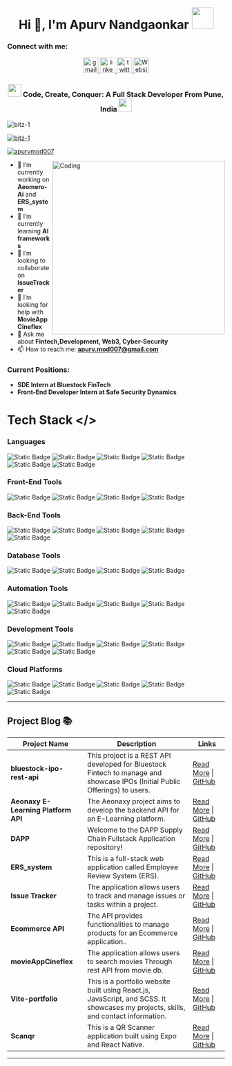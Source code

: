 <h1 align="center">Hi 👋, I'm Apurv Nandgaonkar <img src="https://media.giphy.com/media/mGcNjsfWAjY5AEZNw6/giphy.gif" width="50"></h1>

<h3 align="left">Connect with me:</h3> 
<div align="center">
  <a href="mailto:apurv.mod007@gmail.com" target="_blank">
    <img src="https://img.shields.io/static/v1?message=Mail&logo=gmail&label=&color=D14836&logoColor=white&labelColor=&style=for-the-badge" height="35" alt="gmail logo"  />
  </a>
  <a href="https://www.linkedin.com/in/bitztechdev/" target="_blank">
    <img src="https://img.shields.io/static/v1?message=LinkedIn&logo=linkedin&label=&color=0077B5&logoColor=white&labelColor=&style=for-the-badge" height="35" alt="linkedin logo"  />
  </a>
  <a href="https://x.com/ApurvMod007" target="_blank">
    <img src="https://img.shields.io/static/v1?message=Twitter&logo=twitter&label=&color=1DA1F2&logoColor=white&labelColor=&style=for-the-badge" height="35" alt="twitter logo"  />
  </a>
  <a href="https://www.bitzdev.tech/" target="_blank">
    <img src="https://img.shields.io/static/v1?message=Website&logo=Websiter&label=&color=black&logoColor=white&labelColor=&style=for-the-badge" height="35" alt="Website logo"  />
  </a>
</div>

###
<h3 align="center"> <img src="https://media.giphy.com/media/WUlplcMpOCEmTGBtBW/giphy.gif" width="30"> Code, Create, Conquer: A Full Stack Developer From Pune, India <img src="https://media.giphy.com/media/fYSnHlufseco8Fh93Z/giphy.gif" width="30"></h3>
<p align="left"> <img src="https://komarev.com/ghpvc/?username=bitz-1&label=Profile%20views&color=0e75b6&style=flat" alt="bitz-1" /> </p>
<p align="left"> <a href="https://github.com/ryo-ma/github-profile-trophy"><img src="https://github-profile-trophy.vercel.app/?username=bitz-1" alt="bitz-1" /></a> </p>
<p align="left"> <a href="https://twitter.com/apurvmod007" target="blank"><img src="https://img.shields.io/twitter/follow/apurvmod007?logo=twitter&style=for-the-badge" alt="apurvmod007" /></a> </p>
<img align="right" alt="Coding" width="400" src="https://i.pinimg.com/originals/81/17/8b/81178b47a8598f0c81c4799f2cdd4057.gif">

- 🔭 I’m currently working on **Aeomero-Ai** and **ERS_system**
- 🌱 I’m currently learning **AI frameworks**
- 👯 I’m looking to collaborate on **IssueTracker**
- 🤝 I’m looking for help with **MovieAppCineflex**
- 💬 Ask me about **Fintech,Development, Web3, Cyber-Security**
- 📫 How to reach me: **apurv.mod007@gmail.com**

### Current Positions:

- **SDE Intern at Bluestock FinTech**
- **Front-End Developer Intern at Safe Security Dynamics**


# Tech Stack </>

### Languages
 ![Static Badge](https://img.shields.io/badge/JavaScript-yellow?style=for-the-badge&logo=javascript&link=https%3A%2F%2Fdeveloper.mozilla.org%2Fen-US%2Fdocs%2FWeb%2FJavaScript)
 ![Static Badge](https://img.shields.io/badge/Python-3776AB?style=for-the-badge&logo=python&logoColor=white&link=https://www.python.org)
 ![Static Badge](https://img.shields.io/badge/Sql-red?style=for-the-badge&logo=sql&link=https%3A%2F%2Fdeveloper.mozilla.org%2Fen-US%2Fdocs%2FGlossary%2FSQL)
 ![Static Badge](https://img.shields.io/badge/TypeScript-blue?style=for-the-badge&logo=typescript&logoColor=white&link=https%3A%2F%2Fwww.typescriptlang.org)
 ![Static Badge](https://img.shields.io/badge/GoLang-skyblue?style=for-the-badge&logo=go&logoColor=white&link=https://go.dev/)
 ![Static Badge](https://img.shields.io/badge/Solidity-purple?style=for-the-badge&logo=solidity&logoColor=white&link=https%3A%2F%2Fsoliditylang.org%2F)

### Front-End Tools
![Static Badge](https://img.shields.io/badge/React-black?style=for-the-badge&logo=react&logoColor=blue&link=https%3A%2F%2Freact.dev%2F)
![Static Badge](https://img.shields.io/badge/Vue-grey?style=for-the-badge&logo=vue.js&link=https%3A%2F%2Fvuejs.org%2F)
![Static Badge](https://img.shields.io/badge/Bootstap-6428DC?style=for-the-badge&logo=bootstrap&labelColor=white&link=https%3A%2F%2Fgetbootstrap.com%2F)
![Static Badge](https://img.shields.io/badge/Reactnative-black?style=for-the-badge&logo=reactnative&labelColor=white&link=https%3A%2F%2Freactnative.dev%2F)

### Back-End Tools
![Static Badge](https://img.shields.io/badge/Node-green?style=for-the-badge&logo=node.js&labelColor=white&link=https%3A%2F%2Fnodejs.org%2Fen)
![Static Badge](https://img.shields.io/badge/Django-grey?style=for-the-badge&logo=django&logoColor=black&labelColor=white&link=https%3A%2F%2Fwww.djangoproject.com%2F)
![Static Badge](https://img.shields.io/badge/Next-black?style=for-the-badge&logo=next.js&logoColor=black&labelColor=white&link=https%3A%2F%2Fnextjs.org%2F)
![Static Badge](https://img.shields.io/badge/Electron-1B1C26?style=for-the-badge&logo=electron&logoColor=black&labelColor=white&link=https%3A%2F%2Fwww.electronjs.org%2F)
![Static Badge](https://img.shields.io/badge/FastAPI-009485?style=for-the-badge&logo=fastapi&logoColor=black&labelColor=white&link=https%3A%2F%2Ffastapi.tiangolo.com%2F)

### Database Tools
![Static Badge](https://img.shields.io/badge/MongoDB-green?style=for-the-badge&logo=mongodb&labelColor=white&link=https%3A%2F%2Fwww.mongodb.com%2F)
![Static Badge](https://img.shields.io/badge/PostgreSql-white?style=for-the-badge&logo=postgresql&labelColor=white&link=https%3A%2F%2Fwww.postgresql.org%2F)
![Static Badge](https://img.shields.io/badge/Redis-red?style=for-the-badge&logo=redis&labelColor=white&link=https%3A%2F%2Fredis.io%2F)
![Static Badge](https://img.shields.io/badge/sqLite-white?style=for-the-badge&logo=sqlite&labelColor=black&link=https%3A%2F%2Fwww.sqlite.org%2F)


### Automation Tools
![Static Badge](https://img.shields.io/badge/selenium-green?style=for-the-badge&logo=www.selenium&link=https%3A%2F%2Fwww.selenium.dev%2F)
![Static Badge](https://img.shields.io/badge/Docker-blue?style=for-the-badge&logo=docker&link=https%3A%2F%2Fwww.docker.com%2F)
![Static Badge](https://img.shields.io/badge/Jenkins-red?style=for-the-badge&logo=jenkins&logoColor=white&link=https%3A%2F%2Fwww.jenkins.io%2F)
![Static Badge](https://img.shields.io/badge/resend-black?style=for-the-badge&logo=resend&link=https%3A%2F%2Fresend.com%2F)
![Static Badge](https://img.shields.io/badge/Github%20Actions-blue?style=for-the-badge&logo=githubactions&link=https%3A%2F%2Fdocs.github.com%2Fen%2Factions)



### Development Tools
![Static Badge](https://img.shields.io/badge/Vs%20code%20-blue?style=for-the-badge&logo=visual%20studio&link=https%3A%2F%2Fcode.visualstudio.com%2F)
![Static Badge](https://img.shields.io/badge/Git-orange?style=for-the-badge&logo=git&link=https%3A%2F%2Fgit-scm.com%2F)
![Static Badge](https://img.shields.io/badge/Github-black?style=for-the-badge&logo=github&link=https%3A%2F%2Fgithub.com%2F)
![Static Badge](https://img.shields.io/badge/kubernetes-blue?style=for-the-badge&logo=kubernetes&logoColor=white&link=https%3A%2F%2Fkubernetes.io%2F)
![Static Badge](https://img.shields.io/badge/Docker-blue?style=for-the-badge&logo=docker&link=https%3A%2F%2Fwww.docker.com%2F)
![Static Badge](https://img.shields.io/badge/linux-yellow?style=for-the-badge&logo=linux&logoColor=white)





### Cloud Platforms
![Static Badge](https://img.shields.io/badge/Render-black?style=for-the-badge&logo=render&labelColor=black&link=https%3A%2F%2Frender.com%2F)
![Static Badge](https://img.shields.io/badge/Fly.io-8A2FE5?style=for-the-badge&logo=fly.io&labelColor=black&link=https%3A%2F%2Ffly.io%2F)
![Static Badge](https://img.shields.io/badge/AWS-orange?style=for-the-badge&logo=amazon&labelColor=black&link=https%3A%2F%2Faws.amazon.com%2F)
![Static Badge](https://img.shields.io/badge/Google%20cloud%20-white?style=for-the-badge&logo=google%20cloud&link=https%3A%2F%2Fcloud.google.com%2F)
![Static Badge](https://img.shields.io/badge/Railway%20-white?style=for-the-badge&logo=railway&logoColor=black&link=https%3A%2F%2Frailway.app%2F)

---

## Project Blog 📚

| Project Name      | Description                                        | Links                        |
|-------------------|----------------------------------------------------|------------------------------|
| **bluestock-ipo-rest-api**    | This project is a REST API developed for Bluestock Fintech to manage and showcase IPOs (Initial Public Offerings) to users.     | [Read More](https://github.com/bitz-1/bluestock-ipo-rest-api) \| [GitHub](https://github.com/bitz-1/bluestock-ipo-rest-api) |
| **Aeonaxy E-Learning Platform API**    | The Aeonaxy project aims to develop the backend API for an E-Learning platform.    | [Read More](https://github.com/bitz-1/Aeonaxy-ELeaning_Api) \| [GitHub](https://github.com/bitz-1/Aeonaxy-ELeaning_Api) |
| **DAPP**  | Welcome to the DAPP Supply Chain Fullstack Application repository!   | [Read More](https://github.com/bitz-1/DAPP) \| [GitHub](https://github.com/bitz-1/DAPP) |
| **ERS_system** | This is a full-stack web application called Employee Review System (ERS). | [Read More](https://github.com/bitz-1/ERS_system) \| [GitHub](https://github.com/bitz-1/ERS_system) |
| **Issue Tracker** |  The application allows users to track and manage issues or tasks within a project. | [Read More](https://github.com/bitz-1/issueTracker) \| [GitHub](https://github.com/bitz-1/issueTracker)|
| **Ecommerce API** | The API provides functionalities to manage products for an Ecommerce application.. | [Read More](https://github.com/bitz-1/Ecommerce-API) \| [GitHub](https://github.com/bitz-1/Ecommerce-API) |
| **movieAppCineflex**  |The application allows users to search movies Through rest API from movie db.  | [Read More](https://github.com/bitz-1/movieAppCineflex) \| [GitHub](https://github.com/bitz-1/movieAppCineflex) |
| **Vite-portfolio**  | This is a portfolio website built using React.js, JavaScript, and SCSS. It showcases my projects, skills, and contact information.   | [Read More](https://github.com/bitz-1/DAPP) \| [GitHub](https://github.com/bitz-1/DAPP) |
| **Scanqr**  |  This is a QR Scanner application built using Expo and React Native.   | [Read More](https://github.com/bitz-1/scanqr) \| [GitHub](https://github.com/bitz-1/scanqr) |

---





